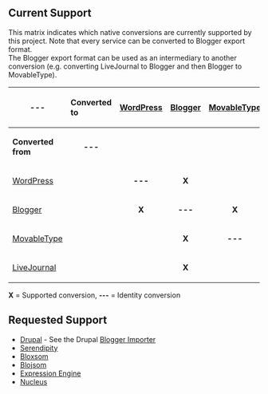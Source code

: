## Current Support ##

<p>
This matrix indicates which native conversions are currently supported by this project.  Note that every service can be converted to Blogger export format.<br>
The Blogger export format can be used as an intermediary to another conversion (e.g. converting LiveJournal to Blogger and then Blogger to MovableType).<br>
</p>

| <p align='center'><b>---</b></p> | <p><b>Converted to</b></p> | [WordPress](http://www.wordpress.com/) | [Blogger](http://www.blogger.com/) | [MovableType](http://www.movabletype.com/) | [LiveJournal](http://www.livejournal.com/) |
|:---------------------------------|:---------------------------|:---------------------------------------|:-----------------------------------|:-------------------------------------------|:-------------------------------------------|
| <p><b>Converted from</b></p> | <p align='center'><b>---</b></p> |  |  |  |  |
| [WordPress](http://www.wordpress.com/) |  | <p align='center'><b>---</b></p> | <p align='center'><b>X</b></p> |  |  |
| [Blogger](http://www.blogger.com/) |  | <p align='center'><b>X</b></p> | <p align='center'><b>---</b></p> | <p align='center'><b>X</b></p> |  |
| [MovableType](http://www.movabletype.com) |  |  | <p align='center'><b>X</b></p> | <p align='center'><b>---</b></p> |  |
| [LiveJournal](http://www.livejournal.com/) |  |  | <p align='center'><b>X</b></p> |  | <p align='center'><b>---</b></p> |

<p>
<b>X</b> = Supported conversion, <b>---</b> = Identity conversion<br>
</p>

## Requested Support ##

  * [Drupal](http://drupal.org) - See the Drupal [Blogger Importer](http://drupal.org/project/blogger_importer)
  * [Serendipity](http://www.s9y.com)
  * [Bloxsom](http://www.bloxsom.com)
  * [Blojsom](http://www.blojsom)
  * [Expression Engine](http://www.expressionengine.com)
  * [Nucleus](http://nucleuscms.org/)